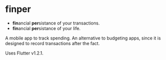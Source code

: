 # finper

- **fin**ancial **per**sistance of your transactions.
- **fin**ancial **per**sistance of your life.

A mobile app to track spending. An alternative to budgeting apps, since it is 
designed to record transactions after the fact.

Uses Flutter v1.2.1.

